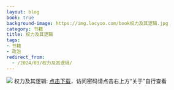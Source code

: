 ```yaml
---
layout: blog
book: true
background-image: https://img.locyoo.com/book权力及其逻辑.jpg
category: 书籍
title: 权力及其逻辑
tags:
- 书籍
- 政治
redirect_from:
  - /2024/03/权力及其逻辑/
---
```

![](https://img.locyoo.com/book权力及其逻辑.jpg)
权力及其逻辑: <a name = "ref1" href="https://url18.ctfile.com/f/50983618-1439916184-edff10?p=3619">点击下载</a>，访问密码请点击右上方“关于”自行查看